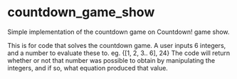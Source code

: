 # countdown_game_show
Simple implementation of the countdown game on Countdown! game show. 

This is for code that solves the countdown game.
A user inputs 6 integers, and a number to evaluate these to. eg. {[1, 2, 3.. 6], 24}
The code will return whether or not that number was possible to obtain by manipulating the integers, and if so, what equation produced that value. 
